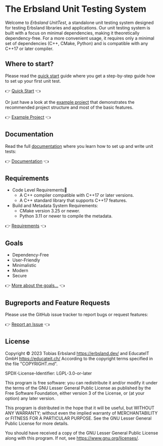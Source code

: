 # The Erbsland Unit Testing System

Welcome to *Erbsland UnitTest*, a standalone unit testing system designed for testing Erbsland libraries and applications. Our unit testing system is built with a focus on minimal dependencies, making it theoretically dependency-free. For a more convenient usage, it requires only a minimal set of dependencies (C++, CMake, Python) and is compatible with any C++17 or later compiler.

## Where to start?

Please read the [quick start](https://erbsland-dev.github.io/erbsland-unittest/chapters/quick-start.html) guide where you get a step-by-step guide how to set up your first unit test.

👉 [Quick Start](https://erbsland-dev.github.io/erbsland-unittest/chapters/quick-start.html) 👈

Or just have a look at the [example project](https://github.com/erbsland-dev/erbsland-unittest-example) that demonstrates the recommended project structure and most of the basic features.

👉 [Example Project](https://github.com/erbsland-dev/erbsland-unittest-example) 👈

## Documentation

Read the full [documentation](https://erbsland-dev.github.io/erbsland-unittest/) where you learn how to set up and write unit tests: 

👉 [Documentation](https://erbsland-dev.github.io/erbsland-unittest/) 👈

## Requirements

- Code Level Requirements
  - A C++ compiler compatible with C++17 or later versions.
  - A C++ standard library that supports C++17 features.
- Build and Metadata System Requirements:
  - CMake version 3.25 or newer.
  - Python 3.11 or newer to compile the metadata.

👉 [Requirements](https://erbsland-dev.github.io/erbsland-unittest/chapters/preface.html#requirements) 👈

## Goals

- Dependency-Free
- User-Friendly
- Minimalistic
- Modern
- Secure

👉 [More about the goals...](https://erbsland-dev.github.io/erbsland-unittest/chapters/goals.html) 👈

## Bugreports and Feature Requests

Please use the GitHub issue tracker to report bugs or request features:

👉 [Report an Issue](https://github.com/erbsland-dev/erbsland-unittest/issues) 👈

## License

Copyright © 2023 Tobias Erbsland https://erbsland.dev/ and EducateIT GmbH https://educateit.ch/
According to the copyright terms specified in the file "COPYRIGHT.md".

SPDX-License-Identifier: LGPL-3.0-or-later

This program is free software: you can redistribute it and/or modify it under the terms of the
GNU Lesser General Public License as published by the Free Software Foundation, either
version 3 of the License, or (at your option) any later version.

This program is distributed in the hope that it will be useful, but WITHOUT ANY WARRANTY;
without even the implied warranty of MERCHANTABILITY or FITNESS FOR A PARTICULAR PURPOSE.
See the GNU Lesser General Public License for more details.

You should have received a copy of the GNU Lesser General Public License along with this program.
If not, see <https://www.gnu.org/licenses/>.

